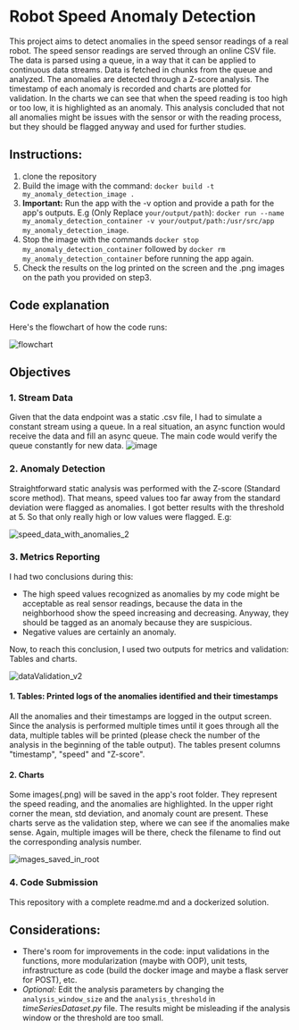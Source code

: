 # Robot Speed Anomaly Detection
This project aims to detect anomalies in the speed sensor readings of a real robot.
The speed sensor readings are served through an online CSV file. The data is parsed using a queue, in a way that it can be applied to continuous data streams. Data is fetched in chunks from the queue and analyzed.
The anomalies are detected through a Z-score analysis. The timestamp of each anomaly is recorded and charts are plotted for validation. In the charts we can see that when the speed reading is too high or too low, it is highlighted as an anomaly.
This analysis concluded that not all anomalies might be issues with the sensor or with the reading process, but they should be flagged anyway and used for further studies.

## Instructions:
1. clone the repository
2. Build the image with the command: `docker build -t my_anomaly_detection_image .`
3. **Important:** Run the app with the -v option and provide a path for the app's outputs. E.g (Only Replace `your/output/path`): `docker run --name my_anomaly_detection_container -v your/output/path:/usr/src/app my_anomaly_detection_image`.
4. Stop the image with the commands `docker stop my_anomaly_detection_container` followed by `docker rm my_anomaly_detection_container` before running the app again.
5. Check the results on the log printed on the screen and the .png images on the path you provided on step3.

## Code explanation
Here's the flowchart of how the code runs:

![flowchart](https://github.com/user-attachments/assets/dc0f75c3-9f7c-4610-a39d-a29a48c7bc80)


## Objectives
### 1. Stream Data
Given that the data endpoint was a static .csv file, I had to simulate a constant stream using a queue. In a real situation, an async function would receive the data and fill an async queue. The main code would verify the queue constantly for new data.
![image](https://github.com/user-attachments/assets/988645c3-7801-4da7-a92e-91eaa9c69134)

### 2. Anomaly Detection
Straightforward static analysis was performed with the Z-score (Standard score method). That means, speed values too far away from the standard deviation were flagged as anomalies.
I got better results with the threshold at 5. So that only really high or low values were flagged. E.g:

![speed_data_with_anomalies_2](https://github.com/user-attachments/assets/58366cd6-dff4-49bb-927e-78553f2a90fe)


### 3. Metrics Reporting
I had two conclusions during this:
- The high speed values recognized as anomalies by my code might be acceptable as real sensor readings, because the data in the neighborhood show the speed increasing and decreasing. Anyway, they should be tagged as an anomaly because they are suspicious.
- Negative values are certainly an anomaly.

Now, to reach this conclusion, I used two outputs for metrics and validation: Tables and charts.

![dataValidation_v2](https://github.com/user-attachments/assets/28364393-6201-4d9b-bf80-8fb256ab9a34)


#### 1. Tables: Printed logs of the anomalies identified and their timestamps
All the anomalies and their timestamps are logged in the output screen. Since the analysis is performed multiple times until it goes through all the data, multiple tables will be printed (please check the number of the analysis in the beginning of the table output). The tables present columns "timestamp", "speed" and "Z-score".
#### 2. Charts
Some images(.png) will be saved in the app's root folder. They represent the speed reading, and the anomalies are highlighted. In the upper right corner the mean, std deviation, and anomaly count are present. These charts serve as the validation step, where we can see if the anomalies make sense. Again, multiple images will be there, check the filename to find out the corresponding analysis number.

![images_saved_in_root](https://github.com/user-attachments/assets/4264a3f6-77d7-4f21-b13a-51f378a8926e)

### 4. Code Submission
This repository with a complete readme.md and a dockerized solution.

## Considerations:
- There's room for improvements in the code: input validations in the functions, more modularization (maybe with OOP), unit tests, infrastructure as code (build the docker image and maybe a flask server for POST), etc.
- *Optional:* Edit the analysis parameters by changing the `analysis_window_size` and the `analysis_threshold` in _timeSeriesDataset.py_ file. The results might be misleading if the analysis window or the threshold are too small.
